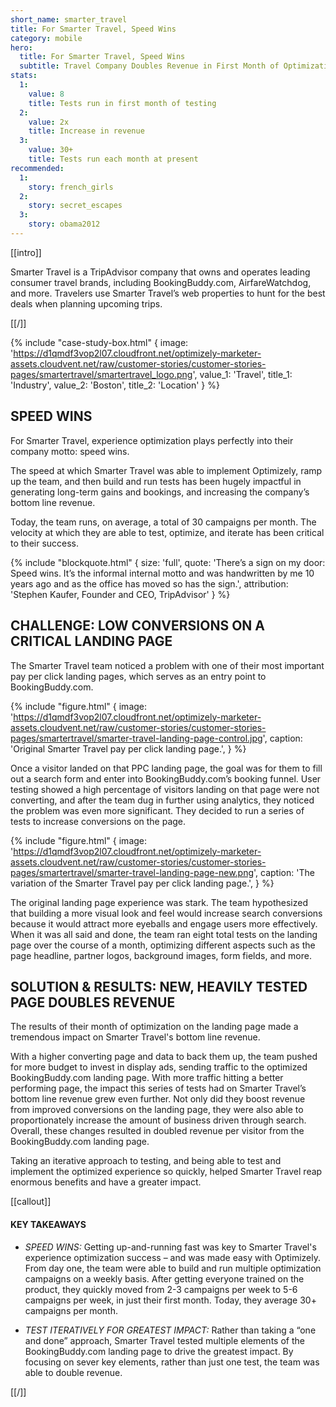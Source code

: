 ```yaml
---
short_name: smarter_travel
title: For Smarter Travel, Speed Wins
category: mobile
hero:
  title: For Smarter Travel, Speed Wins
  subtitle: Travel Company Doubles Revenue in First Month of Optimization
stats:
  1:
    value: 8
    title: Tests run in first month of testing
  2:
    value: 2x
    title: Increase in revenue
  3:
    value: 30+
    title: Tests run each month at present
recommended:
  1:
    story: french_girls
  2:
    story: secret_escapes
  3:
    story: obama2012
---
```


[[intro]]

Smarter Travel is a TripAdvisor company that owns and operates leading consumer travel brands, including BookingBuddy.com, AirfareWatchdog, and more. Travelers use Smarter Travel’s web properties to hunt for the best deals when planning upcoming trips.

[[/]]

{% include "case-study-box.html"
  {
    image: 'https://d1qmdf3vop2l07.cloudfront.net/optimizely-marketer-assets.cloudvent.net/raw/customer-stories/customer-stories-pages/smartertravel/smartertravel_logo.png',
    value_1: 'Travel',
    title_1: 'Industry',
    value_2: 'Boston',
    title_2: 'Location'
  }
%}

## SPEED WINS

For Smarter Travel, experience optimization plays perfectly into their company motto: speed wins.

The speed at which Smarter Travel was able to implement Optimizely, ramp up the team, and then build and run tests has been hugely impactful in generating long-term gains and bookings, and increasing the company’s bottom line revenue.

Today, the team runs, on average, a total of 30 campaigns per month. The velocity at which they are able to test, optimize, and iterate has been critical to their success.

{% include "blockquote.html"
  {
    size: 'full',
    quote: 'There’s a sign on my door: Speed wins. It’s the informal internal motto and was handwritten by me 10 years ago and as the office has moved so has the sign.',
    attribution: 'Stephen Kaufer, Founder and CEO, TripAdvisor'
  }
%}

## CHALLENGE: LOW CONVERSIONS ON A CRITICAL LANDING PAGE

The Smarter Travel team noticed a problem with one of their most important pay per click landing pages, which serves as an entry point to BookingBuddy.com.

{% include "figure.html"
  {
    image: 'https://d1qmdf3vop2l07.cloudfront.net/optimizely-marketer-assets.cloudvent.net/raw/customer-stories/customer-stories-pages/smartertravel/smarter-travel-landing-page-control.jpg',
    caption: 'Original Smarter Travel pay per click landing page.',
  }
%}

Once a visitor landed on that PPC landing page, the goal was for them to fill out a search form and enter into BookingBuddy.com’s booking funnel. User testing showed a high percentage of visitors landing on that page were not converting, and after the team dug in further using analytics, they noticed the problem was even more significant. They decided to run a series of tests to increase conversions on the page.

{% include "figure.html"
  {
    image: 'https://d1qmdf3vop2l07.cloudfront.net/optimizely-marketer-assets.cloudvent.net/raw/customer-stories/customer-stories-pages/smartertravel/smarter-travel-landing-page-new.png',
    caption: 'The variation of the Smarter Travel pay per click landing page.',
  }
%}

The original landing page experience was stark. The team hypothesized that building a more visual look and feel would increase search conversions because it would attract more eyeballs and engage users more effectively. When it was all said and done, the team ran eight total tests on the landing page over the course of a month, optimizing different aspects such as the page headline, partner logos, background images, form fields, and more.

## SOLUTION & RESULTS: NEW, HEAVILY TESTED PAGE DOUBLES REVENUE

The results of their month of optimization on the landing page made a tremendous impact on Smarter Travel's bottom line revenue.

With a higher converting page and data to back them up, the team pushed for more budget to invest in display ads, sending traffic to the optimized BookingBuddy.com landing page. With more traffic hitting a better performing page, the impact this series of tests had on Smarter Travel’s bottom line revenue grew even further. Not only did they boost revenue from improved conversions on the landing page, they were also able to proportionately increase the amount of business driven through search. Overall, these changes resulted in doubled revenue per visitor from the BookingBuddy.com landing page.

Taking an iterative approach to testing, and being able to test and implement the optimized experience so quickly, helped Smarter Travel reap enormous benefits and have a greater impact.

[[callout]]

#### KEY TAKEAWAYS

- *SPEED WINS:* Getting up-and-running fast was key to Smarter Travel's experience optimization success – and was made easy with Optimizely. From day one, the team were able to build and run multiple optimization campaigns on a weekly basis. After getting everyone trained on the product, they quickly moved from 2-3 campaigns per week to 5-6 campaigns per week, in just their first month. Today, they
average 30+ campaigns per month.

- *TEST ITERATIVELY FOR GREATEST IMPACT:* Rather than taking a “one and done” approach, Smarter Travel tested multiple elements of the BookingBuddy.com landing page to drive the greatest impact. By focusing on sever key elements, rather than just one test, the team was able to double revenue.

[[/]]

